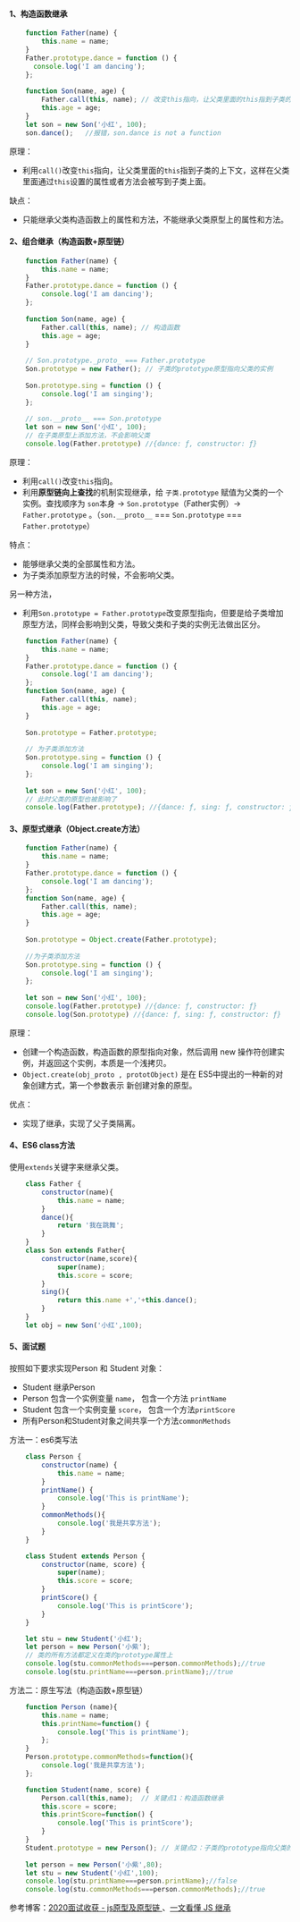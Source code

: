 #### 1、构造函数继承

```javascript
    function Father(name) {
        this.name = name;
    }
    Father.prototype.dance = function () {
      console.log('I am dancing');
    };
    
    function Son(name, age) {
        Father.call(this, name); // 改变this指向，让父类里面的this指到子类的上下文，这样在父类里面通过this设置的属性或者方法会被写到子类上面。
        this.age = age;
    }
    let son = new Son('小红', 100);
    son.dance();   //报错，son.dance is not a function
```

原理：
- 利用`call()`改变`this`指向，让父类里面的`this`指到子类的上下文，这样在父类里面通过`this`设置的属性或者方法会被写到子类上面。

缺点：
- 只能继承父类构造函数上的属性和方法，不能继承父类原型上的属性和方法。

#### 2、组合继承（构造函数+原型链）

```javascript
    function Father(name) {
        this.name = name;
    }
    Father.prototype.dance = function () {
        console.log('I am dancing');
    };
    
    function Son(name, age) {
        Father.call(this, name); // 构造函数
        this.age = age;
    }
    
    // Son.prototype._proto_ === Father.prototype
    Son.prototype = new Father(); // 子类的prototype原型指向父类的实例
    
    Son.prototype.sing = function () {
        console.log('I am singing');
    };
    
    // son.__proto__ === Son.prototype
    let son = new Son('小红', 100);
    // 在子类原型上添加方法，不会影响父类
    console.log(Father.prototype) //{dance: ƒ, constructor: ƒ}
```

原理：
- 利用`call()`改变`this`指向。
- 利用**原型链向上查找**的机制实现继承，给 `子类.prototype` 赋值为父类的一个实例。查找顺序为 `son`本身 -> `Son.prototype`（Father实例）-> `Father.prototype` 。（`son.__proto__` === `Son.prototype` === `Father.prototype`）

特点：
- 能够继承父类的全部属性和方法。
- 为子类添加原型方法的时候，不会影响父类。

另一种方法，
- 利用`Son.prototype = Father.prototype`改变原型指向，但要是给子类增加原型方法，同样会影响到父类，导致父类和子类的实例无法做出区分。

```javascript
    function Father(name) {
        this.name = name;
    }
    Father.prototype.dance = function () {
        console.log('I am dancing');
    };
    function Son(name, age) {
        Father.call(this, name);
        this.age = age;
    }
    
    Son.prototype = Father.prototype;
    
    // 为子类添加方法
    Son.prototype.sing = function () {
        console.log('I am singing');
    };
    
    let son = new Son('小红', 100);
    // 此时父类的原型也被影响了
    console.log(Father.prototype); //{dance: ƒ, sing: ƒ, constructor: ƒ}
```

#### 3、原型式继承（Object.create方法）

```javascript
    function Father(name) {
        this.name = name;
    }
    Father.prototype.dance = function () {
        console.log('I am dancing');
    };
    function Son(name, age) {
        Father.call(this, name);
        this.age = age;
    }
    
    Son.prototype = Object.create(Father.prototype);
    
    //为子类添加方法
    Son.prototype.sing = function () {
        console.log('I am singing');
    };
    
    let son = new Son('小红', 100);
    console.log(Father.prototype) //{dance: ƒ, constructor: ƒ}
    console.log(Son.prototype) //{dance: ƒ, sing: ƒ, constructor: ƒ}
```

原理：
- 创建一个构造函数，构造函数的原型指向对象，然后调用 new 操作符创建实例，并返回这个实例，本质是一个浅拷贝。
- `Object.create(obj_proto , prototObject)` 是在 ES5中提出的一种新的对象创建方式，第一个参数表示 新创建对象的原型。

优点：
- 实现了继承，实现了父子类隔离。

#### 4、ES6 class方法
使用`extends`关键字来继承父类。

```javascript
    class Father {
        constructor(name){
            this.name = name;
        }
        dance(){
            return '我在跳舞';
        }
    }
    class Son extends Father{
        constructor(name,score){
            super(name);
            this.score = score;
        }
        sing(){
            return this.name +','+this.dance();
        }
    }
    let obj = new Son('小红',100);
```

#### 5、面试题
按照如下要求实现Person 和 Student 对象：

- Student 继承Person 
- Person 包含一个实例变量 `name`， 包含一个方法 `printName`
- Student 包含一个实例变量 `score`， 包含一个方法`printScore`
- 所有Person和Student对象之间共享一个方法`commonMethods`

方法一：es6类写法
```javascript
    class Person {
        constructor(name) {
            this.name = name;
        }
        printName() {
            console.log('This is printName');
        }
        commonMethods(){
            console.log('我是共享方法');
        }
    }

    class Student extends Person {
        constructor(name, score) {
            super(name);
            this.score = score;
        }
        printScore() {
            console.log('This is printScore');
        }
    }

    let stu = new Student('小红');
    let person = new Person('小紫');
    // 类的所有方法都定义在类的prototype属性上
    console.log(stu.commonMethods===person.commonMethods);//true
    console.log(stu.printName===person.printName);//true
```

方法二：原生写法（构造函数+原型链）

```javascript
    function Person (name){
        this.name = name;
        this.printName=function() {
            console.log('This is printName');
        };
    }
    Person.prototype.commonMethods=function(){
        console.log('我是共享方法');
    };

    function Student(name, score) {
        Person.call(this,name);  // 关键点1：构造函数继承
        this.score = score;
        this.printScore=function() {
            console.log('This is printScore');
        }
    }
    Student.prototype = new Person(); // 关键点2：子类的prototype指向父类的实例
    
    let person = new Person('小紫',80);
    let stu = new Student('小红',100);
    console.log(stu.printName===person.printName);//false
    console.log(stu.commonMethods===person.commonMethods);//true
```

参考博客：[2020面试收获 - js原型及原型链 ](https://juejin.cn/post/6844904093828251662#heading-36)、[一文看懂 JS 继承](https://juejin.cn/post/6844903798624747528#heading-6)